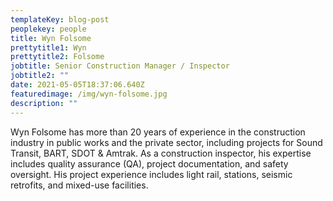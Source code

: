 ```yaml
---
templateKey: blog-post
peoplekey: people
title: Wyn Folsome
prettytitle1: Wyn
prettytitle2: Folsome
jobtitle: Senior Construction Manager / Inspector
jobtitle2: ""
date: 2021-05-05T18:37:06.640Z
featuredimage: /img/wyn-folsome.jpg
description: ""
---
```

Wyn Folsome has more than 20 years of experience in the construction industry in public works and the private sector, including projects for Sound Transit, BART, SDOT & Amtrak. As a construction inspector, his expertise includes quality assurance (QA), project documentation, and safety oversight. His project experience includes light rail, stations, seismic retrofits, and mixed-use facilities.